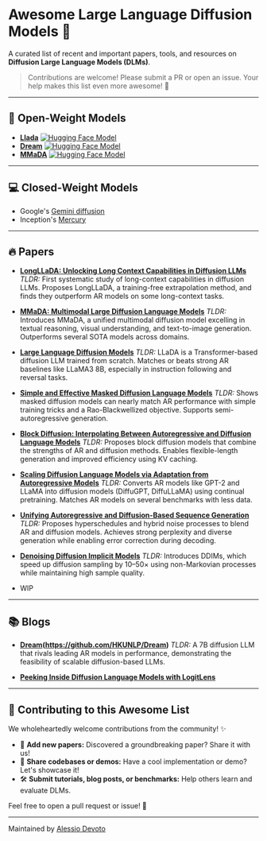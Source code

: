# Awesome Large Language Diffusion Models 🧠

A curated list of recent and important papers, tools, and resources on **Diffusion Large Language Models (DLMs)**.

> Contributions are welcome! Please submit a PR or open an issue. Your help makes this list even more awesome! 💖

---

## 🤖 Open-Weight Models

- **[Llada](https://huggingface.co/GSAI-ML/LLaDA-8B-Instruct)** [![Hugging Face Model](https://img.shields.io/badge/%F0%9F%A4%97%20Hugging%20Face-Model-blue)](https://huggingface.co/GSAI-ML/LLaDA-8B-Instruct)
- **[Dream](https://huggingface.co/Dream-org)** [![Hugging Face Model](https://img.shields.io/badge/%F0%9F%A4%97%20Hugging%20Face-Model-blue)](https://huggingface.co/Dream-org)
- **[MMaDA](https://huggingface.co/Gen-Verse/MMaDA-8B-Base)** [![Hugging Face Model](https://img.shields.io/badge/%F0%9F%A4%97%20Hugging%20Face-Model-blue)](https://huggingface.co/Gen-Verse/MMaDA-8B-Base)

---

## 💻 Closed-Weight Models
- Google's [Gemini diffusion](https://deepmind.google/models/gemini-diffusion/)
- Inception's [Mercury](https://chat.inceptionlabs.ai/)

---

## 🔥 Papers 

- **[LongLLaDA: Unlocking Long Context Capabilities in Diffusion LLMs](https://arxiv.org/abs/2506.14429)**
  *TLDR:* First systematic study of long-context capabilities in diffusion LLMs. Proposes LongLLaDA, a training-free extrapolation method, and finds they outperform AR models on some long-context tasks. 

- **[MMaDA: Multimodal Large Diffusion Language Models](https://arxiv.org/abs/2505.15809)**
  *TLDR:* Introduces MMaDA, a unified multimodal diffusion model excelling in textual reasoning, visual understanding, and text-to-image generation. Outperforms several SOTA models across domains. 

- **[Large Language Diffusion Models](https://arxiv.org/abs/2502.09992)**
  *TLDR:* LLaDA is a Transformer-based diffusion LLM trained from scratch. Matches or beats strong AR baselines like LLaMA3 8B, especially in instruction following and reversal tasks. 


- **[Simple and Effective Masked Diffusion Language Models](https://arxiv.org/abs/2406.07524)**
  *TLDR:* Shows masked diffusion models can nearly match AR performance with simple training tricks and a Rao-Blackwellized objective. Supports semi-autoregressive generation. 

- **[Block Diffusion: Interpolating Between Autoregressive and Diffusion Language Models](https://arxiv.org/abs/2503.09573)**
  *TLDR:* Proposes block diffusion models that combine the strengths of AR and diffusion methods. Enables flexible-length generation and improved efficiency using KV caching. 

- **[Scaling Diffusion Language Models via Adaptation from Autoregressive Models](https://arxiv.org/abs/2410.17891)**
  *TLDR:* Converts AR models like GPT-2 and LLaMA into diffusion models (DiffuGPT, DiffuLLaMA) using continual pretraining. Matches AR models on several benchmarks with less data. 

- **[Unifying Autoregressive and Diffusion-Based Sequence Generation](https://arxiv.org/abs/2504.06416)**
  *TLDR:* Proposes hyperschedules and hybrid noise processes to blend AR and diffusion models. Achieves strong perplexity and diverse generation while enabling error correction during decoding. 

- **[Denoising Diffusion Implicit Models](https://arxiv.org/abs/2010.02502)**
  *TLDR:* Introduces DDIMs, which speed up diffusion sampling by 10–50× using non-Markovian processes while maintaining high sample quality. 

- WIP 

---

## 📚 Blogs 

- **[Dream](https://github.com/HKUNLP/Dream)(https://github.com/HKUNLP/Dream)**
  *TLDR:* A 7B diffusion LLM that rivals leading AR models in performance, demonstrating the feasibility of scalable diffusion-based LLMs. 

- **[Peeking Inside Diffusion Language Models with LogitLens](https://alessiodevoto.github.io/Diffusion-Language-Models-Inner-Workings/)** 

---

## 🤝 Contributing to this Awesome List

We wholeheartedly welcome contributions from the community! ✨

- 📄 **Add new papers:** Discovered a groundbreaking paper? Share it with us!
- 🧪 **Share codebases or demos:** Have a cool implementation or demo? Let's showcase it!
- 🛠 **Submit tutorials, blog posts, or benchmarks:** Help others learn and evaluate DLMs.

Feel free to open a pull request or issue! 🙏

---

Maintained by [Alessio Devoto](https://alessiodevoto.github.io/)